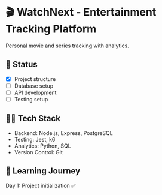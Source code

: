 # 🎬 WatchNext - Entertainment Tracking Platform

Personal movie and series tracking with analytics.

## 🚀 Status
- [x] Project structure
- [ ] Database setup
- [ ] API development
- [ ] Testing setup

## 👨‍💻 Tech Stack
- Backend: Node.js, Express, PostgreSQL
- Testing: Jest, k6
- Analytics: Python, SQL
- Version Control: Git

## 📖 Learning Journey
Day 1: Project initialization ✅
